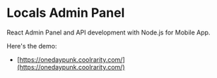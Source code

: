 # Locals Admin Panel

React Admin Panel and API development with Node.js for Mobile App.

Here's the demo:

- [https://onedaypunk.coolrarity.com/](https://onedaypunk.coolrarity.com/)